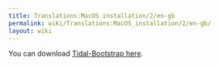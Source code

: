 ```yaml
---
title: Translations:MacOS installation/2/en-gb
permalink: wiki/Translations:MacOS_installation/2/en-gb/
layout: wiki
---
```


You can download [Tidal-Bootstrap
here](https://tidalcycles.github.io/tidal-bootstrap).
